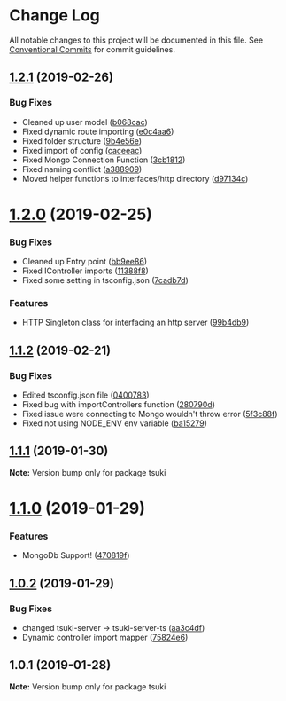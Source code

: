 # Change Log

All notable changes to this project will be documented in this file.
See [Conventional Commits](https://conventionalcommits.org) for commit guidelines.

## [1.2.1](https://github.com/MoonTory/tsuki-monorepo/compare/v1.2.0...v1.2.1) (2019-02-26)


### Bug Fixes

* Cleaned up user model ([b068cac](https://github.com/MoonTory/tsuki-monorepo/commit/b068cac))
* Fixed dynamic route importing ([e0c4aa6](https://github.com/MoonTory/tsuki-monorepo/commit/e0c4aa6))
* Fixed folder structure ([9b4e56e](https://github.com/MoonTory/tsuki-monorepo/commit/9b4e56e))
* Fixed import of config ([caceeac](https://github.com/MoonTory/tsuki-monorepo/commit/caceeac))
* Fixed Mongo Connection Function ([3cb1812](https://github.com/MoonTory/tsuki-monorepo/commit/3cb1812))
* Fixed naming conflict ([a388909](https://github.com/MoonTory/tsuki-monorepo/commit/a388909))
* Moved helper functions to interfaces/http directory ([d97134c](https://github.com/MoonTory/tsuki-monorepo/commit/d97134c))





# [1.2.0](https://github.com/MoonTory/tsuki-monorepo/compare/v1.1.2...v1.2.0) (2019-02-25)


### Bug Fixes

* Cleaned up Entry point ([bb9ee86](https://github.com/MoonTory/tsuki-monorepo/commit/bb9ee86))
* Fixed IController imports ([11388f8](https://github.com/MoonTory/tsuki-monorepo/commit/11388f8))
* Fixed some setting in tsconfig.json ([7cadb7d](https://github.com/MoonTory/tsuki-monorepo/commit/7cadb7d))


### Features

* HTTP Singleton class for interfacing an http server ([99b4db9](https://github.com/MoonTory/tsuki-monorepo/commit/99b4db9))





## [1.1.2](https://github.com/MoonTory/tsuki-monorepo/compare/v1.1.1...v1.1.2) (2019-02-21)


### Bug Fixes

* Edited tsconfig.json file ([0400783](https://github.com/MoonTory/tsuki-monorepo/commit/0400783))
* Fixed bug with importControllers function ([280790d](https://github.com/MoonTory/tsuki-monorepo/commit/280790d))
* Fixed issue were connecting to Mongo wouldn't throw error ([5f3c88f](https://github.com/MoonTory/tsuki-monorepo/commit/5f3c88f))
* Fixed not using NODE_ENV env variable ([ba15279](https://github.com/MoonTory/tsuki-monorepo/commit/ba15279))






## [1.1.1](https://github.com/MoonTory/tsuki-monorepo/compare/v1.1.0...v1.1.1) (2019-01-30)

**Note:** Version bump only for package tsuki





# [1.1.0](https://bitbucket.org/MoonTory/tsuki-monorepo/compare/v1.0.2...v1.1.0) (2019-01-29)


### Features

* MongoDb Support! ([470819f](https://bitbucket.org/MoonTory/tsuki-monorepo/commits/470819f))





## [1.0.2](https://bitbucket.org/MoonTory/tsuki-monorepo/compare/v1.0.1...v1.0.2) (2019-01-29)


### Bug Fixes

* changed tsuki-server -> tsuki-server-ts ([aa3c4df](https://bitbucket.org/MoonTory/tsuki-monorepo/commits/aa3c4df))
* Dynamic controller import mapper ([75824e6](https://bitbucket.org/MoonTory/tsuki-monorepo/commits/75824e6))





## 1.0.1 (2019-01-28)

**Note:** Version bump only for package tsuki
